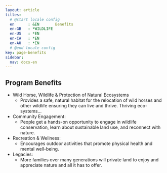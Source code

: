 ```yaml
---
layout: article
titles:
  # @start locale config
  en      : &EN       Benefits
  en-GB   : *WILDLIFE
  en-US   : *EN
  en-CA   : *EN
  en-AU   : *EN
  # @end locale config
key: page-benefits
sidebar:
  nav: docs-en
---
```


## Program Benefits
* Wild Horse, Wildlife & Protection of Natural Ecosystems
  * Provides a safe, natural habitat for the relocation of wild horses and other wildlife ensuring they can live and thrive. Thriving eco-systems…
* Community Engagement:
  * People get a hands-on opportunity to engage in wildlife conservation, learn about sustainable land use, and reconnect with nature.
* Recreation & Wellness:
  * Encourages outdoor activities that promote physical health and mental well-being.
* Legacies:
  * More families over many generations will private land to enjoy and appreciate nature and all it has to offer.



